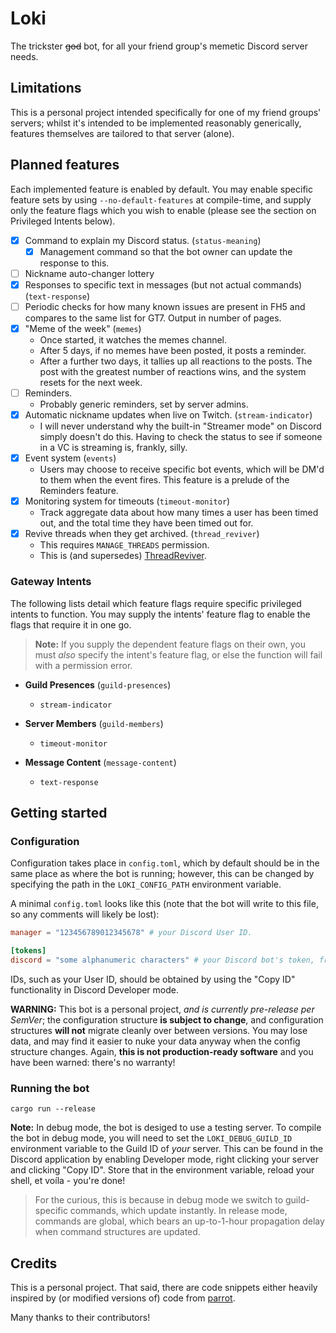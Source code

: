 # Loki
The trickster ~~god~~ bot, for all your friend group's memetic
Discord server needs.

## Limitations

This is a personal project intended specifically for one of my
friend groups' servers; whilst it's intended to be implemented
reasonably generically, features themselves are tailored to that
server (alone).

## Planned features

Each implemented feature is enabled by default.
You may enable specific feature sets by using `--no-default-features` at compile-time,
and supply only the feature flags which you wish to enable (please see the section on
Privileged Intents below).

- [x] Command to explain my Discord status. (`status-meaning`)
    - [x] Management command so that the bot owner can update the
          response to this.
- [ ] Nickname auto-changer lottery
- [x] Responses to specific text in messages (but not actual commands) (`text-response`)
- [ ] Periodic checks for how many known issues are present in FH5
and compares to the same list for GT7. Output in number of pages.
- [x] "Meme of the week" (`memes`)
    - Once started, it watches the memes channel.
    - After 5 days, if no memes have been posted, it posts a
      reminder.
    - After a further two days, it tallies up all reactions to the
      posts. The post with the greatest number of reactions wins,
      and the system resets for the next week.
- [ ] Reminders.
  - Probably generic reminders, set by server admins.
- [x] Automatic nickname updates when live on Twitch. (`stream-indicator`)
  - I will never understand why the built-in "Streamer mode" on
    Discord simply doesn't do this. Having to check the status
    to see if someone in a VC is streaming is, frankly, silly.
- [x] Event system (`events`)
  - Users may choose to receive specific bot events, which will be
    DM'd to them when the event fires. This feature is a prelude of
    the Reminders feature.
- [x] Monitoring system for timeouts (`timeout-monitor`)
  - Track aggregate data about how many times a user has been timed
    out, and the total time they have been timed out for.
- [x] Revive threads when they get archived. (`thread_reviver`)
  - This requires `MANAGE_THREADS` permission.
  - This is (and supersedes) [ThreadReviver](https://github.com/Lyrenhex/ThreadReviver).

### Gateway Intents

The following lists detail which feature flags require specific privileged intents to function.
You may supply the intents' feature flag to enable the flags that require it in one go.

> **Note:** If you supply the dependent feature flags on their own, you must *also* specify the intent's
> feature flag, or else the function will fail with a permission error.

- **Guild Presences** (`guild-presences`)
  - `stream-indicator`

- **Server Members** (`guild-members`)
  - `timeout-monitor`

- **Message Content** (`message-content`)
  - `text-response`

## Getting started

### Configuration

Configuration takes place in `config.toml`, which by default should be in the same place as where the
bot is running; however, this can be changed by specifying the path in the `LOKI_CONFIG_PATH` environment
variable.

A minimal `config.toml` looks like this (note that the bot will write to this file, so any comments will
likely be lost):

```toml
manager = "123456789012345678" # your Discord User ID.

[tokens]
discord = "some alphanumeric characters" # your Discord bot's token, from the Discord developer dashboard.
```

IDs, such as your User ID, should be obtained by using the "Copy ID" functionality in Discord
Developer mode.

**WARNING:** This bot is a personal project, _and is currently pre-release per SemVer_; the configuration
structure **is subject to change**, and configuration structures **will not** migrate cleanly over between
versions. You may lose data, and may find it easier to nuke your data anyway when the config structure
changes. Again, **this is not production-ready software** and you have been warned: there's no warranty!

### Running the bot

`cargo run --release`

**Note:** In debug mode, the bot is desiged to use a testing server.
To compile the bot in debug mode, you will need to set the `LOKI_DEBUG_GUILD_ID`
environment variable to the Guild ID of _your_ server.
This can be found in the Discord application by enabling Developer mode, right
clicking your server and clicking "Copy ID". Store that in the environment variable,
reload your shell, et voíla - you're done!

> For the curious, this is because in debug mode we switch to guild-specific
> commands, which update instantly. In release mode, commands are global, which
> bears an up-to-1-hour propagation delay when command structures are updated.

## Credits

This is a personal project. That said, there are code snippets either
heavily inspired by (or modified versions of) code from
[parrot](https://github.com/aquelemiguel/parrot).

Many thanks to their contributors!
